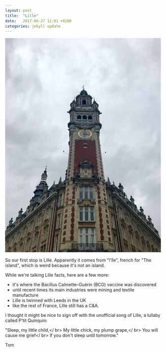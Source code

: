 ```yaml
---
layout: post
title:  "Lille"
date:   2017-06-27 11:01 +0100
categories: jekyll update
---
```

![clock tower for the centre of commerce in Lille](https://github.com/tombye/trexit/raw/gh-pages/assets/images/IMG-20170627-WA0003.jpg)

So our first stop is Lille. Apparently it comes from "l'île", french for "The island", which is weird because it's not an island.

While we're talking Lille facts, here are a few more:

- it's where the Bacillus Calmette–Guérin (BCG) vaccine was discovered
- until recent times its main industries were mining and textile manufacture
- Lille is twinned with Leeds in the UK
- like the rest of France, Lille still has a C&A.

I thought it might be nice to sign off with the unofficial song of Lille, a lullaby called P'tit Quinquin:

"Sleep, my little child,</ br>
My little chick, my plump grape,</ br>
You will cause me grief</ br>
If you don't sleep until tomorrow."

Tom
